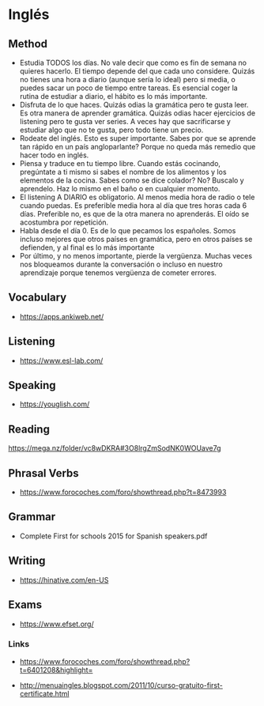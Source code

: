 # Inglés

## Method

  - Estudia TODOS los días. No vale decir que como es fin de semana no quieres hacerlo. El tiempo depende del que cada uno considere. Quizás no tienes una hora a diario (aunque sería lo ideal) pero si media, o puedes sacar un poco de tiempo entre tareas. Es esencial coger la rutina de estudiar a diario, el hábito es lo más importante.
  - Disfruta de lo que haces. Quizás odias la gramática pero te gusta leer. Es otra manera de aprender gramática. Quizás odias hacer ejercicios de listening pero te gusta ver series. A veces hay que sacrificarse y estudiar algo que no te gusta, pero todo tiene un precio.
  - Rodeate del inglés. Esto es super importante. Sabes por que se aprende tan rápido en un país angloparlante? Porque no queda más remedio que hacer todo en inglés. 
  - Piensa y traduce en tu tiempo libre. Cuando estás cocinando, pregúntate a ti mismo si sabes el nombre de los alimentos y los elementos de la cocina. Sabes como se dice colador? No? Buscalo y aprendelo. Haz lo mismo en el baño o en cualquier momento.
  - El listening A DIARIO es obligatorio. Al menos media hora de radio o tele cuando puedas. Es preferible media hora al día que tres horas cada 6 días. Preferible no, es que de la otra manera no aprenderás. El oído se acostumbra por repetición.
  - Habla desde el día 0. Es de lo que pecamos los españoles. Somos incluso mejores que otros países en gramática, pero en otros países se defienden, y al final es lo más importante
  - Por último, y no menos importante, pierde la vergüenza. Muchas veces nos bloqueamos durante la conversación o incluso en nuestro aprendizaje porque tenemos vergüenza de cometer errores.


## Vocabulary

  - https://apps.ankiweb.net/


## Listening

  - https://www.esl-lab.com/

## Speaking
  - https://youglish.com/

## Reading

https://mega.nz/folder/vc8wDKRA#3O8lrgZmSodNK0WOUave7g

## Phrasal Verbs

  - https://www.forocoches.com/foro/showthread.php?t=8473993

## Grammar


  - Complete First for schools 2015 for Spanish speakers.pdf

## Writing

  - https://hinative.com/en-US

## Exams
  - https://www.efset.org/

### Links

  - https://www.forocoches.com/foro/showthread.php?t=6401208&highlight=

  - http://menuaingles.blogspot.com/2011/10/curso-gratuito-first-certificate.html
